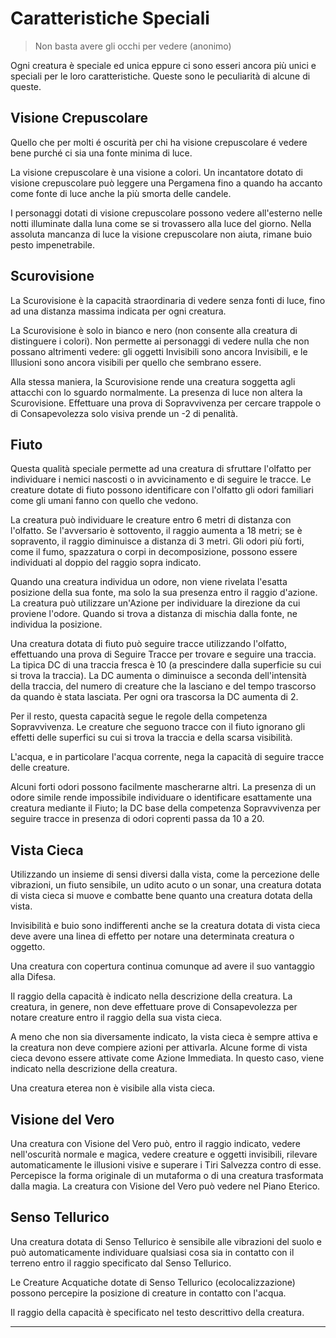 # Caratteristiche Speciali

> Non basta avere gli occhi per vedere (anonimo)

Ogni creatura è speciale ed unica eppure ci sono esseri ancora più unici e speciali per le loro caratteristiche. Queste sono le peculiarità di alcune di queste.

## Visione Crepuscolare

Quello che per molti é oscurità per chi ha visione crepuscolare é vedere bene purché ci sia una fonte minima di luce.

La visione crepuscolare è una visione a colori.
Un incantatore dotato di visione crepuscolare può leggere una Pergamena fino a quando ha accanto come fonte di luce anche la più smorta delle candele.

I personaggi dotati di visione crepuscolare possono vedere all'esterno nelle notti illuminate dalla luna come se si trovassero alla luce del giorno.
Nella assoluta mancanza di luce la visione crepuscolare non aiuta, rimane buio pesto impenetrabile.

## Scurovisione

La Scurovisione è la capacità straordinaria di vedere senza fonti di luce, fino ad una distanza massima indicata per ogni creatura.

La Scurovisione è solo in bianco e nero (non consente alla creatura di distinguere i colori). Non permette ai personaggi di vedere nulla che non possano altrimenti vedere: gli oggetti Invisibili sono ancora Invisibili, e le Illusioni sono ancora visibili per quello che sembrano essere.

Alla stessa maniera, la Scurovisione rende una creatura soggetta agli attacchi con lo sguardo normalmente. La presenza di luce non altera la Scurovisione.
Effettuare una prova di Sopravvivenza per cercare trappole o di Consapevolezza solo visiva prende un -2 di penalità.

## Fiuto

Questa qualità speciale permette ad una creatura di sfruttare l'olfatto per individuare i nemici nascosti o in avvicinamento e di seguire le tracce. Le creature dotate di fiuto possono identificare con l'olfatto gli odori familiari come gli umani fanno con quello che vedono.

La creatura può individuare le creature entro 6 metri di distanza con l'olfatto. Se l'avversario è sottovento, il raggio aumenta a 18 metri; se è sopravento, il raggio diminuisce a distanza di 3 metri.
Gli odori più forti, come il fumo, spazzatura o corpi in decomposizione, possono essere individuati al doppio del raggio sopra indicato.

Quando una creatura individua un odore, non viene rivelata l'esatta posizione della sua fonte, ma solo la sua presenza entro il raggio d'azione. La creatura può utilizzare un'Azione per individuare la direzione da cui proviene l'odore. Quando si trova a distanza di mischia dalla fonte, ne individua la posizione.

Una creatura dotata di fiuto può seguire tracce utilizzando l'olfatto, effettuando una prova di Seguire Tracce per trovare e seguire una traccia. La tipica DC di una traccia fresca è 10 (a prescindere dalla superficie su cui si trova la traccia). La DC aumenta o diminuisce a seconda dell'intensità della traccia, del numero di creature che la lasciano e del tempo trascorso da quando è stata lasciata. Per ogni ora trascorsa la DC aumenta di 2.

Per il resto, questa capacità segue le regole della competenza Sopravvivenza. Le creature che seguono tracce con il fiuto ignorano gli effetti delle superfici su cui si trova la traccia e della scarsa visibilità.

L'acqua, e in particolare l'acqua corrente, nega la capacità di seguire tracce delle creature.

Alcuni forti odori possono facilmente mascherarne altri. La presenza di un odore simile rende impossibile individuare o identificare esattamente una creatura mediante il Fiuto; la DC base della competenza Sopravvivenza per seguire tracce in presenza di odori coprenti passa da 10 a 20.

## Vista Cieca

Utilizzando un insieme di sensi diversi dalla vista, come la percezione delle vibrazioni, un fiuto sensibile, un udito acuto o un sonar, una creatura dotata di vista cieca si muove e combatte bene quanto una creatura dotata della vista.

Invisibilità e buio sono indifferenti anche se la creatura dotata di vista cieca deve avere una linea di effetto per notare una determinata creatura o oggetto.

Una creatura con copertura continua comunque ad avere il suo vantaggio alla Difesa.

Il raggio della capacità è indicato nella descrizione della creatura. La creatura, in genere, non deve effettuare prove di Consapevolezza per notare creature entro il raggio della sua vista cieca.

A meno che non sia diversamente indicato, la vista cieca è sempre attiva e la creatura non deve compiere azioni per attivarla. Alcune forme di vista cieca devono essere attivate come Azione Immediata. In questo caso, viene indicato nella descrizione della creatura.

Una creatura eterea non è visibile alla vista cieca.

## Visione del Vero

Una creatura con Visione del Vero può, entro il raggio indicato, vedere nell'oscurità normale e magica, vedere creature e oggetti invisibili, rilevare automaticamente le illusioni visive e superare i Tiri Salvezza contro di esse. Percepisce la forma originale di un mutaforma o di una creatura trasformata dalla magia. La creatura con Visione del Vero può vedere nel Piano Eterico.

## Senso Tellurico
Una creatura dotata di Senso Tellurico è sensibile alle vibrazioni del suolo e può automaticamente individuare qualsiasi cosa sia in contatto con il terreno entro il raggio specificato dal Senso Tellurico.

Le Creature Acquatiche dotate di Senso Tellurico (ecolocalizzazione) possono percepire la posizione di creature in contatto con l'acqua.

Il raggio della capacità è specificato nel testo descrittivo della creatura.

---